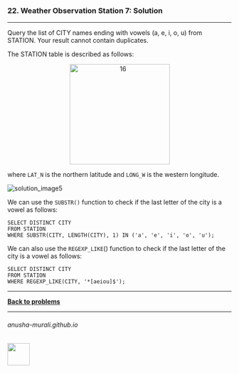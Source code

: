### 22. Weather Observation Station 7: Solution

---
Query the list of CITY names ending with vowels (a, e, i, o, u) from STATION. Your result cannot contain duplicates.

The STATION table is described as follows:

<p align="center">
<img width="225" alt="16" src="https://github.com/user-attachments/assets/32081b67-bab3-4d54-9780-cbf8cc7abee7" />
</p>

where `LAT_N` is the northern latitude and `LONG_W` is the western longitude.

![solution_image5](https://github.com/user-attachments/assets/82f796e0-28cb-4ef0-bcdc-1a701ce7db53)

We can use the `SUBSTR()` function to check if the last letter of the city is a vowel as follows:

```
SELECT DISTINCT CITY
FROM STATION
WHERE SUBSTR(CITY, LENGTH(CITY), 1) IN ('a', 'e', 'i', 'o', 'u');
```

We can also use the `REGEXP_LIKE`() function to check if the last letter of the city is a vowel as follows:

```
SELECT DISTINCT CITY
FROM STATION
WHERE REGEXP_LIKE(CITY, '*[aeiou]$');
```

---

**[Back to problems](./problems.md)**

* * *
###### anusha-murali.github.io

<img src="https://github.com/anusha-murali/anusha-murali.github.io/assets/111596338/639243aa-2857-4595-a65a-7852762bb002" width="50" height="50"/>
